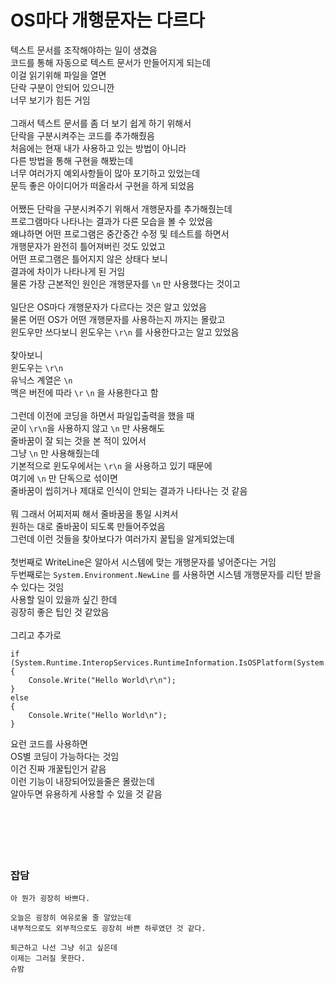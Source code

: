 # OS마다 개행문자는 다르다

텍스트 문서를 조작해야하는 일이 생겼음  
코드를 통해 자동으로 텍스트 문서가 만들어지게 되는데  
이걸 읽기위해 파일을 열면  
단락 구분이 안되어 있으니깐  
너무 보기가 힘든 거임  
</br>
그래서 텍스트 문서를 좀 더 보기 쉽게 하기 위해서  
단락을 구분시켜주는 코드를 추가해줬음  
처음에는 현재 내가 사용하고 있는 방법이 아니라  
다른 방법을 통해 구현을 해봤는데  
너무 여러가지 예외사항들이 많아 포기하고 있었는데  
문득 좋은 아이디어가 떠올라서 구현을 하게 되었음  
</br>
어쨌든 단락을 구분시켜주기 위해서 개행문자를 추가해줬는데  
프로그램마다 나타나는 결과가 다른 모습을 볼 수 있었음  
왜냐하면 어떤 프로그램은 중간중간 수정 및 테스트를 하면서  
개행문자가 완전히 틀어져버린 것도 있었고  
어떤 프로그램은 틀어지지 않은 상태다 보니  
결과에 차이가 나타나게 된 거임  
물론 가장 근본적인 원인은 개행문자를 `\n` 만 사용했다는 것이고  
</br>
일단은 OS마다 개행문자가 다르다는 것은 알고 있었음  
물론 어떤 OS가 어떤 개행문자를 사용하는지 까지는 몰랐고  
윈도우만 쓰다보니 윈도우는 `\r\n` 를 사용한다고는 알고 있었음  
</br>
찾아보니  
윈도우는 `\r\n`  
유닉스 계열은 `\n`  
맥은 버전에 따라 `\r` `\n` 을 사용한다고 함  
</br>
그런데 이전에 코딩을 하면서 파일입출력을 했을 때  
굳이 `\r\n`을 사용하지 않고 `\n` 만 사용해도  
줄바꿈이 잘 되는 것을 본 적이 있어서  
그냥 `\n` 만 사용해줬는데  
기본적으로 윈도우에서는 `\r\n` 을 사용하고 있기 때문에  
여기에 `\n` 만 단독으로 섞이면  
줄바꿈이 씹히거나 제대로 인식이 안되는 결과가 나타나는 것 같음  
</br>
뭐 그래서 어찌저찌 해서 줄바꿈을 통일 시켜서  
원하는 대로 줄바꿈이 되도록 만들어주었음  
그런데 이런 것들을 찾아보다가 여러가지 꿀팁을 알게되었는데  
</br>
첫번째로 WriteLine은 알아서 시스템에 맞는 개행문자를 넣어준다는 거임  
두번째로는 `System.Environment.NewLine` 를 사용하면 시스템 개행문자를 리턴 받을 수 있다는 것임  
사용할 일이 있을까 싶긴 한데  
굉장히 좋은 팁인 것 같았음  
</br>
그리고 추가로  
```
if (System.Runtime.InteropServices.RuntimeInformation.IsOSPlatform(System.Runtime.InteropServices.OSPlatform.Windows))
{
    Console.Write("Hello World\r\n");
}
else
{
    Console.Write("Hello World\n");
}
```
요런 코드를 사용하면  
OS별 코딩이 가능하다는 것임  
이건 진짜 개꿀팁인거 같음  
이런 기능이 내장되어있을줄은 몰랐는데  
알아두면 유용하게 사용할 수 있을 것 같음  
</br>
</br>
</br>
</br>
</br>
### 잡담  

```
아 뭔가 굉장히 바쁘다.

오늘은 굉장히 여유로울 줄 알았는데  
내부적으로도 외부적으로도 굉장히 바쁜 하루였던 것 같다.  

퇴근하고 나선 그냥 쉬고 싶은데  
이제는 그러질 못한다.  
슈밤
```